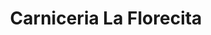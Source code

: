 ---
title: "Carniceria La Florecita"
url: /toluca-estado-de-mexico/carniceria-la-florecita/
shop: Metzgerei
---
